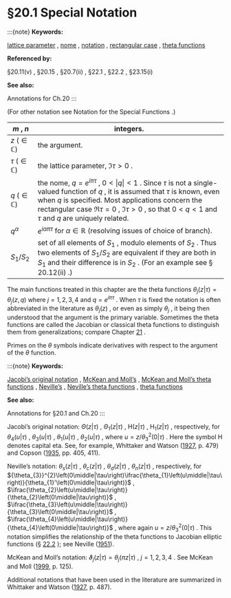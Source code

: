 # §20.1 Special Notation

:::{note}
**Keywords:**

[lattice parameter](http://dlmf.nist.gov/search/search?q=lattice%20parameter) , [nome](http://dlmf.nist.gov/search/search?q=nome) , [notation](http://dlmf.nist.gov/search/search?q=notation) , [rectangular case](http://dlmf.nist.gov/search/search?q=rectangular%20case) , [theta functions](http://dlmf.nist.gov/search/search?q=theta%20functions)

**Referenced by:**

§20.11(v) , §20.15 , §20.7(ii) , §22.1 , §22.2 , §23.15(i)

**See also:**

Annotations for Ch.20
:::

(For other notation see Notation for the Special Functions .)


| $m$ , $n$ | integers. |
|---|---|
| $z$ $(\in\mathbb{C})$ | the argument. |
| $\tau$ $(\in\mathbb{C})$ | the lattice parameter, $\Im\tau>0$ . |
| $q$ $(\in\mathbb{C})$ | the nome, $q=e^{i\pi\tau}$ , $0<\left\|q\right\|<1$ . Since $\tau$ is not a single-valued function of $q$ , it is assumed that $\tau$ is known, even when $q$ is specified. Most applications concern the rectangular case $\Re\tau=0$ , $\Im\tau>0$ , so that $0<q<1$ and $\tau$ and $q$ are uniquely related. |
| $q^{\alpha}$ | $e^{i\alpha\pi\tau}$ for $\alpha\in\mathbb{R}$ (resolving issues of choice of branch). |
| $S_{1}/S_{2}$ | set of all elements of $S_{1}$ , modulo elements of $S_{2}$ . Thus two elements of $S_{1}/S_{2}$ are equivalent if they are both in $S_{1}$ and their difference is in $S_{2}$ . (For an example see § 20.12(ii) .) |


The main functions treated in this chapter are the theta functions $\theta_{j}\left(z\middle|\tau\right)=\theta_{j}\left(z,q\right)$ where $j=1,2,3,4$ and $q=e^{i\pi\tau}$ . When $\tau$ is fixed the notation is often abbreviated in the literature as $\theta_{j}(z)$ , or even as simply $\theta_{j}$ , it being then understood that the argument is the primary variable. Sometimes the theta functions are called the Jacobian or classical theta functions to distinguish them from generalizations; compare Chapter [21](./21.md "Chapter 21 Multidimensional Theta Functions") .

Primes on the $\theta$ symbols indicate derivatives with respect to the argument of the $\theta$ function.

:::{note}
**Keywords:**

[Jacobi’s original notation](http://dlmf.nist.gov/search/search?q=Jacobi%20original%20notation) , [McKean and Moll’s](http://dlmf.nist.gov/search/search?q=McKean%20and%20Moll%E2%80%99s) , [McKean and Moll’s theta functions](http://dlmf.nist.gov/search/search?q=McKean%20and%20Moll%20theta%20functions) , [Neville’s](http://dlmf.nist.gov/search/search?q=Neville%E2%80%99s) , [Neville’s theta functions](http://dlmf.nist.gov/search/search?q=Neville%20theta%20functions) , [theta functions](http://dlmf.nist.gov/search/search?q=theta%20functions)

**See also:**

Annotations for §20.1 and Ch.20
:::

Jacobi’s original notation: $\Theta(z|\tau)$ , $\Theta_{1}(z|\tau)$ , $\mathrm{H}(z|\tau)$ , $\mathrm{H}_{1}(z|\tau)$ , respectively, for $\theta_{4}\left(u\middle|\tau\right)$ , $\theta_{3}\left(u\middle|\tau\right)$ , $\theta_{1}\left(u\middle|\tau\right)$ , $\theta_{2}\left(u\middle|\tau\right)$ , where $u=z/{\theta_{3}}^{2}\left(0\middle|\tau\right)$ . Here the symbol $\mathrm{H}$ denotes capital eta. See, for example, Whittaker and Watson ([1927](./bib/W.html#bib2404 "A Course of Modern Analysis"), p. 479) and Copson ([1935](./bib/C.html#bib580 "An Introduction to the Theory of Functions of a Complex Variable"), pp. 405, 411).

Neville’s notation: $\theta_{s}(z|\tau)$ , $\theta_{c}(z|\tau)$ , $\theta_{d}(z|\tau)$ , $\theta_{n}(z|\tau)$ , respectively, for ${\theta_{3}}^{2}\left(0\middle|\tau\right)\ifrac{\theta_{1}\left(u\middle|\tau\right)}{\theta_{1}'\left(0\middle|\tau\right)}$ , $\ifrac{\theta_{2}\left(u\middle|\tau\right)}{\theta_{2}\left(0\middle|\tau\right)}$ , $\ifrac{\theta_{3}\left(u\middle|\tau\right)}{\theta_{3}\left(0\middle|\tau\right)}$ , $\ifrac{\theta_{4}\left(u\middle|\tau\right)}{\theta_{4}\left(0\middle|\tau\right)}$ , where again $u=z/{\theta_{3}}^{2}\left(0\middle|\tau\right)$ . This notation simplifies the relationship of the theta functions to Jacobian elliptic functions (§ [22.2](./22.2.md "§22.2 Definitions ‣ Properties ‣ Chapter 22 Jacobian Elliptic Functions") ); see Neville ([1951](./bib/N.html#bib1713 "Jacobian Elliptic Functions")).

McKean and Moll’s notation: $\vartheta_{j}(z|\tau)=\theta_{j}\left(\pi z\middle|\tau\right)$ , $j=1,2,3,4$ . See McKean and Moll ([1999](./bib/M.html#bib1582 "Elliptic Curves"), p. 125).

Additional notations that have been used in the literature are summarized in Whittaker and Watson ([1927](./bib/W.html#bib2404 "A Course of Modern Analysis"), p. 487).
